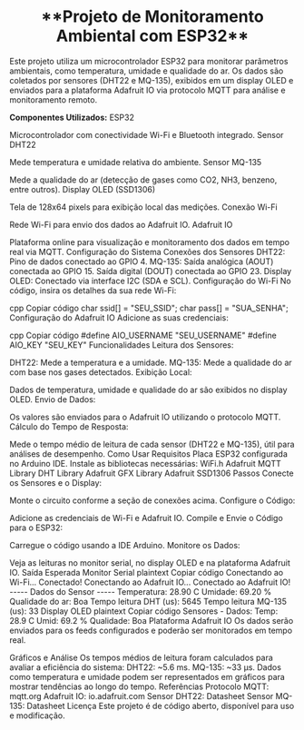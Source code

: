 <h1 align="center">**Projeto de Monitoramento Ambiental com ESP32**</h1>

Este projeto utiliza um microcontrolador ESP32 para monitorar parâmetros ambientais, como temperatura, umidade e qualidade do ar. Os dados são coletados por sensores (DHT22 e MQ-135), exibidos em um display OLED e enviados para a plataforma Adafruit IO via protocolo MQTT para análise e monitoramento remoto.

**Componentes Utilizados:**
ESP32

Microcontrolador com conectividade Wi-Fi e Bluetooth integrado.
Sensor DHT22

Mede temperatura e umidade relativa do ambiente.
Sensor MQ-135

Mede a qualidade do ar (detecção de gases como CO2, NH3, benzeno, entre outros).
Display OLED (SSD1306)

Tela de 128x64 pixels para exibição local das medições.
Conexão Wi-Fi

Rede Wi-Fi para envio dos dados ao Adafruit IO.
Adafruit IO

Plataforma online para visualização e monitoramento dos dados em tempo real via MQTT.
Configuração do Sistema
Conexões dos Sensores
DHT22:
Pino de dados conectado ao GPIO 4.
MQ-135:
Saída analógica (AOUT) conectada ao GPIO 15.
Saída digital (DOUT) conectada ao GPIO 23.
Display OLED:
Conectado via interface I2C (SDA e SCL).
Configuração do Wi-Fi
No código, insira os detalhes da sua rede Wi-Fi:

cpp
Copiar código
char ssid[] = "SEU_SSID";
char pass[] = "SUA_SENHA";
Configuração do Adafruit IO
Adicione as suas credenciais:

cpp
Copiar código
#define AIO_USERNAME    "SEU_USERNAME"
#define AIO_KEY         "SEU_KEY"
Funcionalidades
Leitura dos Sensores:

DHT22: Mede a temperatura e a umidade.
MQ-135: Mede a qualidade do ar com base nos gases detectados.
Exibição Local:

Dados de temperatura, umidade e qualidade do ar são exibidos no display OLED.
Envio de Dados:

Os valores são enviados para o Adafruit IO utilizando o protocolo MQTT.
Cálculo do Tempo de Resposta:

Mede o tempo médio de leitura de cada sensor (DHT22 e MQ-135), útil para análises de desempenho.
Como Usar
Requisitos
Placa ESP32 configurada no Arduino IDE.
Instale as bibliotecas necessárias:
WiFi.h
Adafruit MQTT Library
DHT Library
Adafruit GFX Library
Adafruit SSD1306
Passos
Conecte os Sensores e o Display:

Monte o circuito conforme a seção de conexões acima.
Configure o Código:

Adicione as credenciais de Wi-Fi e Adafruit IO.
Compile e Envie o Código para o ESP32:

Carregue o código usando a IDE Arduino.
Monitore os Dados:

Veja as leituras no monitor serial, no display OLED e na plataforma Adafruit IO.
Saída Esperada
Monitor Serial
plaintext
Copiar código
Conectando ao Wi-Fi...
Conectado!
Conectando ao Adafruit IO...
Conectado ao Adafruit IO!
----- Dados do Sensor -----
Temperatura: 28.90 C
Umidade: 69.20 %
Qualidade do ar: Boa
Tempo leitura DHT (us): 5645
Tempo leitura MQ-135 (us): 33
Display OLED
plaintext
Copiar código
Sensores - Dados:
Temp: 28.9 C
Umid: 69.2 %
Qualidade: Boa
Plataforma Adafruit IO
Os dados serão enviados para os feeds configurados e poderão ser monitorados em tempo real.

Gráficos e Análise
Os tempos médios de leitura foram calculados para avaliar a eficiência do sistema:
DHT22: ~5.6 ms.
MQ-135: ~33 µs.
Dados como temperatura e umidade podem ser representados em gráficos para mostrar tendências ao longo do tempo.
Referências
Protocolo MQTT: mqtt.org
Adafruit IO: io.adafruit.com
Sensor DHT22: Datasheet
Sensor MQ-135: Datasheet
Licença
Este projeto é de código aberto, disponível para uso e modificação.
